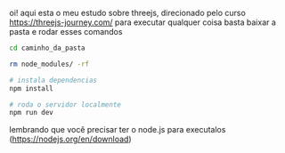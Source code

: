 oi! aqui esta o meu estudo sobre threejs, direcionado pelo curso 
https://threejs-journey.com/ para executar qualquer coisa basta baixar a pasta e
rodar esses comandos
``` bash
cd caminho_da_pasta

rm node_modules/ -rf

# instala dependencias
npm install

# roda o servidor localmente 
npm run dev
``` 
lembrando que você precisar ter o node.js para executalos (https://nodejs.org/en/download)
